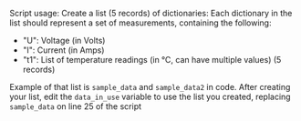 Script usage:
Create a list (5 records) of dictionaries: Each dictionary in the list should represent a set of measurements, containing the following:
  - "U": Voltage (in Volts)
  - "I": Current (in Amps)
  - "t1": List of temperature readings (in °C, can have multiple values) (5 records)

Example of that list is `sample_data` and `sample_data2` in code.
After creating your list, edit the `data_in_use` variable to use the list you created, replacing `sample_data` on line 25 of the script

